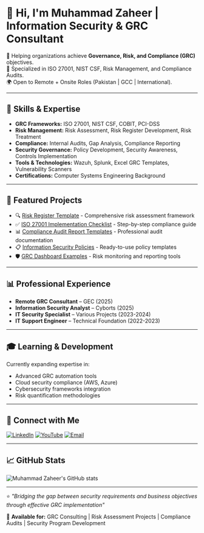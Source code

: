 # 👋 Hi, I'm Muhammad Zaheer | Information Security & GRC Consultant  

🎯 Helping organizations achieve **Governance, Risk, and Compliance (GRC)** objectives.  
🔐 Specialized in ISO 27001, NIST CSF, Risk Management, and Compliance Audits.  
🌍 Open to Remote + Onsite Roles (Pakistan | GCC | International).  

---

## 🚀 Skills & Expertise
- **GRC Frameworks:** ISO 27001, NIST CSF, COBIT, PCI-DSS
- **Risk Management:** Risk Assessment, Risk Register Development, Risk Treatment
- **Compliance:** Internal Audits, Gap Analysis, Compliance Reporting
- **Security Governance:** Policy Development, Security Awareness, Controls Implementation
- **Tools & Technologies:** Wazuh, Splunk, Excel GRC Templates, Vulnerability Scanners
- **Certifications:** Computer Systems Engineering Background

---

## 📂 Featured Projects
- 🔍 [Risk Register Template](https://github.com/muhammadzaheer1995) - Comprehensive risk assessment framework
- ✅ [ISO 27001 Implementation Checklist](https://github.com/muhammadzaheer1995) - Step-by-step compliance guide
- 📊 [Compliance Audit Report Templates](https://github.com/muhammadzaheer1995) - Professional audit documentation
- 📋 [Information Security Policies](https://github.com/muhammadzaheer1995) - Ready-to-use policy templates
- 🛡️ [GRC Dashboard Examples](https://github.com/muhammadzaheer1995) - Risk monitoring and reporting tools

---

## 📊 Professional Experience
- **Remote GRC Consultant** – GEC (2025)  
- **Information Security Analyst** – Cyborts (2025)  
- **IT Security Specialist** – Various Projects (2023-2024)  
- **IT Support Engineer** – Technical Foundation (2022-2023)  

---

## 🎓 Learning & Development
Currently expanding expertise in:
- Advanced GRC automation tools
- Cloud security compliance (AWS, Azure)
- Cybersecurity frameworks integration
- Risk quantification methodologies

---

## 🔗 Connect with Me
[![LinkedIn](https://img.shields.io/badge/LinkedIn-0077B5?style=for-the-badge&logo=linkedin&logoColor=white)](https://www.linkedin.com/in/muhammad-zaheer1995)
[![YouTube](https://img.shields.io/badge/YouTube-FF0000?style=for-the-badge&logo=youtube&logoColor=white)](https://youtube.com/@zaheer.inspires?si=rbXpPC04mYVMZKIQ)
[![Email](https://img.shields.io/badge/Email-D14836?style=for-the-badge&logo=gmail&logoColor=white)](mailto:zaheertufail756@gmail.com)

---

## 📈 GitHub Stats
![Muhammad Zaheer's GitHub stats](https://github-readme-stats.vercel.app/api?username=muhammadzaheer1995&show_icons=true&theme=dark)

---

⭐️ *"Bridging the gap between security requirements and business objectives through effective GRC implementation"*

💼 **Available for:** GRC Consulting | Risk Assessment Projects | Compliance Audits | Security Program Development
